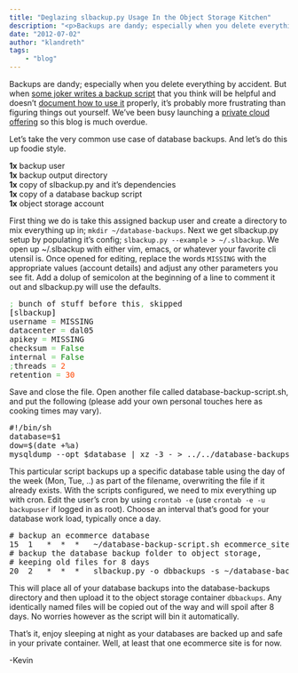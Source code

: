 ```yaml
---
title: "Deglazing slbackup.py Usage In the Object Storage Kitchen"
description: "<p>Backups are dandy; especially when you delete everything by accident. But when <a href=http://sldn.softlayer.com/blo"
date: "2012-07-02"
author: "klandreth"
tags:
    - "blog"
---
```


<p>Backups are dandy; especially when you delete everything by accident. But when <a href="http://sldn.softlayer.com/blog/klandreth/Object-My-Backup-Storage">some joker writes a backup script</a> that you think will be helpful and doesn’t <a href="https://github.com/softlayer/softlayer-object-storage-backup/blob/master/README.md">document how to use it</a> properly, it’s probably more frustrating than figuring things out yourself.  We’ve been busy launching a <a href="http://blog.softlayer.com/2012/how-do-you-build-a-private-cloud/">private cloud offering</a> so this blog is much overdue.</p>
<p>Let’s take the very common use case of database backups.  And let’s do this up foodie style.</p>
<p><strong>1x</strong> backup user<br />
<strong>1x</strong> backup output directory<br />
<strong>1x</strong> copy of slbackup.py and it’s dependencies<br />
<strong>1x</strong> copy of a database backup script<br />
<strong>1x</strong> object storage account</p>
<p>First thing we do is take this assigned backup user and create a directory to mix everything up in; <span class="geshifilter"><code class="text geshifilter-text">mkdir ~/database-backups</code></span>.  Next we get slbackup.py setup by populating it’s config; <span class="geshifilter"><code class="text geshifilter-text">slbackup.py --example > ~/.slbackup</code></span>.  We open up ~/.slbackup with either vim, emacs, or whatever your favorite cli utensil is.  Once opened for editing, replace the words <span class="geshifilter"><code class="text geshifilter-text">MISSING</code></span> with the appropriate values (account details) and adjust any other parameters you see fit.  Add a dolup of semicolon at the beginning of a line to comment it out and slbackup.py will use the defaults.</p>
<div class="geshifilter">
<pre class="python geshifilter-python" style="font-family:monospace;"><span style="color: #66cc66;">;</span> bunch of stuff before this<span style="color: #66cc66;">,</span> skipped
<span style="color: black;">&#91;</span>slbackup<span style="color: black;">&#93;</span>
username <span style="color: #66cc66;">=</span> MISSING
datacenter <span style="color: #66cc66;">=</span> dal05
apikey <span style="color: #66cc66;">=</span> MISSING
checksum <span style="color: #66cc66;">=</span> <span style="color: #008000;">False</span>
internal <span style="color: #66cc66;">=</span> <span style="color: #008000;">False</span>
<span style="color: #66cc66;">;</span>threads <span style="color: #66cc66;">=</span> <span style="color: #ff4500;">2</span>
retention <span style="color: #66cc66;">=</span> <span style="color: #ff4500;">30</span></pre></div>
<p>Save and close the file.  Open another file called database-backup-script.sh, and put the following (please add your own personal touches here as cooking times may vary).  </p>
<div class="geshifilter">
<pre class="text geshifilter-text" style="font-family:monospace;">#!/bin/sh
database=$1
dow=$(date +%a)
mysqldump --opt $database | xz -3 - > ../../database-backups/${database}-${dow}.sql.xz</pre></div>
<p>This particular script backups up a specific database table using the day of the week (Mon, Tue, ..) as part of the filename, overwriting the file if it already exists. With the scripts configured, we need to mix everything up with cron.  Edit the user’s cron by using <span class="geshifilter"><code class="text geshifilter-text">crontab -e</code></span> (use <span class="geshifilter"><code class="text geshifilter-text">crontab -e -u backupuser</code></span> if logged in as root).   Choose an interval that’s good for your database work load, typically once a day.  </p>
<div class="geshifilter">
<pre class="text geshifilter-text" style="font-family:monospace;"># backup an ecommerce database
15  1   *  *  *   ~/database-backup-script.sh ecommerce_site_1
# backup the database backup folder to object storage, 
# keeping old files for 8 days
20  2   *  *  *   slbackup.py -o dbbackups -s ~/database-backups -r 8</pre></div>
<p>This will place all of your database backups into the database-backups directory and then upload it to the object storage container <span class="geshifilter"><code class="text geshifilter-text">dbbackups</code></span>.  Any identically named files will be copied out of the way and will spoil after 8 days.  No worries however as the script will bin it automatically.</p>
<p>That’s it, enjoy sleeping at night as your databases are backed up and safe in your private container.  Well, at least that one ecommerce site is for now.</p>
<p>-Kevin</p>

